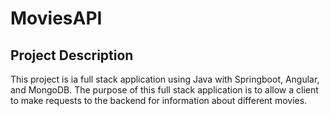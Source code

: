 # MoviesAPI

## Project Description
This project is ia full stack application using Java with Springboot, Angular, and MongoDB. The purpose of this full stack application is to allow a client to make requests to the backend for information about different movies. 

